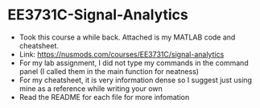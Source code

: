 # EE3731C-Signal-Analytics
- Took this course a while back. Attached is my MATLAB code and cheatsheet. 
- Link: https://nusmods.com/courses/EE3731C/signal-analytics
- For my lab assignment, I did not type my commands in the command panel (I called them in the main function for neatness)
- For my cheatsheet, it is very information dense so I suggest just using mine as a reference while writing your own 
- Read the README for each file for more infomation 

